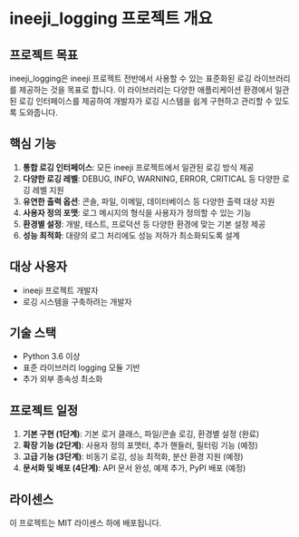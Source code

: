 # ineeji_logging 프로젝트 개요

## 프로젝트 목표

ineeji_logging은 ineeji 프로젝트 전반에서 사용할 수 있는 표준화된 로깅 라이브러리를 제공하는 것을 목표로 합니다. 이 라이브러리는 다양한 애플리케이션 환경에서 일관된 로깅 인터페이스를 제공하여 개발자가 로깅 시스템을 쉽게 구현하고 관리할 수 있도록 도와줍니다.

## 핵심 기능

1. **통합 로깅 인터페이스**: 모든 ineeji 프로젝트에서 일관된 로깅 방식 제공
2. **다양한 로깅 레벨**: DEBUG, INFO, WARNING, ERROR, CRITICAL 등 다양한 로깅 레벨 지원
3. **유연한 출력 옵션**: 콘솔, 파일, 이메일, 데이터베이스 등 다양한 출력 대상 지원
4. **사용자 정의 포맷**: 로그 메시지의 형식을 사용자가 정의할 수 있는 기능
5. **환경별 설정**: 개발, 테스트, 프로덕션 등 다양한 환경에 맞는 기본 설정 제공
6. **성능 최적화**: 대량의 로그 처리에도 성능 저하가 최소화되도록 설계

## 대상 사용자

- ineeji 프로젝트 개발자
- 로깅 시스템을 구축하려는 개발자

## 기술 스택

- Python 3.6 이상
- 표준 라이브러리 logging 모듈 기반
- 추가 외부 종속성 최소화

## 프로젝트 일정

1. **기본 구현 (1단계)**: 기본 로거 클래스, 파일/콘솔 로깅, 환경별 설정 (완료)
2. **확장 기능 (2단계)**: 사용자 정의 포맷터, 추가 핸들러, 필터링 기능 (예정)
3. **고급 기능 (3단계)**: 비동기 로깅, 성능 최적화, 분산 환경 지원 (예정)
4. **문서화 및 배포 (4단계)**: API 문서 완성, 예제 추가, PyPI 배포 (예정)

## 라이센스

이 프로젝트는 MIT 라이센스 하에 배포됩니다. 